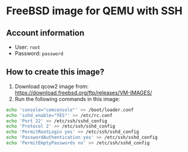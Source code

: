 FreeBSD image for QEMU with SSH
===============================

Account information
-------------------

* User: `root`
* Password: `password`

How to create this image?
--------------------------

1. Download qcow2 image from: https://download.freebsd.org/ftp/releases/VM-IMAGES/
2. Run the following commands in this image:
```sh
echo 'console="comconsole"' >> /boot/loader.conf
echo 'sshd_enable="YES"' >> /etc/rc.conf
echo 'Port 22' >> /etc/ssh/sshd_config
echo 'Protocol 2' >> /etc/ssh/sshd_config
echo 'PermitRootLogin yes' >> /etc/ssh/sshd_config
echo 'PasswordAuthentication yes' >> /etc/ssh/sshd_config
echo 'PermitEmptyPasswords no' >> /etc/ssh/sshd_config
```
